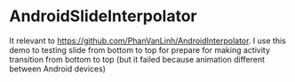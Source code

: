 # AndroidSlideInterpolator

It relevant to https://github.com/PhanVanLinh/AndroidInterpolator. I use this demo to testing slide from bottom to top for prepare for
making activity transition from bottom to top (but it failed because animation different between Android devices)